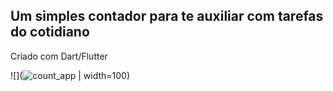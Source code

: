 ## Um simples contador para te auxiliar com tarefas do cotidiano 

Criado com Dart/Flutter

![](![count_app](https://user-images.githubusercontent.com/54651622/183328632-5fe682f1-5d6b-44d9-b4ca-d66f7eebece1.jpg)
 | width=100)
